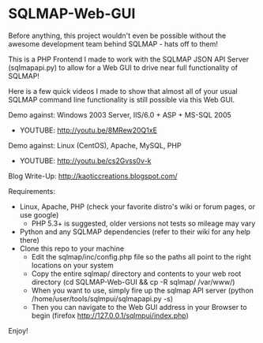 # SQLMAP-Web-GUI

Before anything, this project wouldn't even be possible without the awesome development team behind SQLMAP - hats off to them!

This is a PHP Frontend I made to work with the SQLMAP JSON API Server (sqlmapapi.py) to allow for a Web GUI to drive near full functionality of SQLMAP!

Here is a few quick videos I made to show that almost all of your usual SQLMAP command line functionality is still possible via this Web GUI.

Demo against: Windows 2003 Server, IIS/6.0 + ASP + MS-SQL 2005

- YOUTUBE: <http://youtu.be/8MRew20Q1xE>

Demo against: Linux (CentOS), Apache, MySQL, PHP

- YOUTUBE: <http://youtu.be/cs2Gvss0v-k>

Blog Write-Up: <http://kaoticcreations.blogspot.com/>

Requirements:

- Linux, Apache, PHP (check your favorite distro's wiki or forum pages, or use google)
  - PHP 5.3+ is suggested, older versions not tests so mileage may vary
- Python and any SQLMAP dependencies (refer to their wiki for any help there)
- Clone this repo to your machine
  - Edit the sqlmap/inc/config.php file so the paths all point to the right locations on your system
  - Copy the entire sqlmap/ directory and contents to your web root directory (cd SQLMAP-Web-GUI && cp -R sqlmap/ /var/www/)
  - When you want to use, simply fire up the sqlmap API server (python /home/user/tools/sqlmpui/sqlmapapi.py -s)
  - Then you can navigate to the Web GUI address in your Browser to begin (firefox <http://127.0.0.1/sqlmpui/index.php>)

Enjoy!
